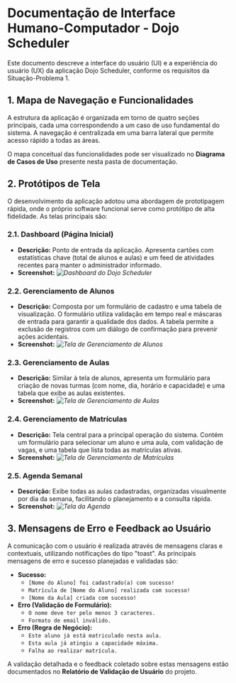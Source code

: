 # Documentação de Interface Humano-Computador - Dojo Scheduler

Este documento descreve a interface do usuário (UI) e a experiência do usuário (UX) da aplicação Dojo Scheduler, conforme os requisitos da Situação-Problema 1.

## 1. Mapa de Navegação e Funcionalidades

A estrutura da aplicação é organizada em torno de quatro seções principais, cada uma correspondendo a um caso de uso fundamental do sistema. A navegação é centralizada em uma barra lateral que permite acesso rápido a todas as áreas.

O mapa conceitual das funcionalidades pode ser visualizado no **Diagrama de Casos de Uso** presente nesta pasta de documentação.

## 2. Protótipos de Tela 

O desenvolvimento da aplicação adotou uma abordagem de prototipagem rápida, onde o próprio software funcional serve como protótipo de alta fidelidade. As telas principais são:

### 2.1. Dashboard (Página Inicial)
- **Descrição:** Ponto de entrada da aplicação. Apresenta cartões com estatísticas chave (total de alunos e aulas) e um feed de atividades recentes para manter o administrador informado.
- **Screenshot:**
  *![Dashboard do Dojo Scheduler](https://private-user-images.githubusercontent.com/102271783/501293408-49bdf3c2-1b0c-4854-ab5c-75eafa9f2706.png?jwt=eyJ0eXAiOiJKV1QiLCJhbGciOiJIUzI1NiJ9.eyJpc3MiOiJnaXRodWIuY29tIiwiYXVkIjoicmF3LmdpdGh1YnVzZXJjb250ZW50LmNvbSIsImtleSI6ImtleTUiLCJleHAiOjE3NjEwMjYyNTksIm5iZiI6MTc2MTAyNTk1OSwicGF0aCI6Ii8xMDIyNzE3ODMvNTAxMjkzNDA4LTQ5YmRmM2MyLTFiMGMtNDg1NC1hYjVjLTc1ZWFmYTlmMjcwNi5wbmc_WC1BbXotQWxnb3JpdGhtPUFXUzQtSE1BQy1TSEEyNTYmWC1BbXotQ3JlZGVudGlhbD1BS0lBVkNPRFlMU0E1M1BRSzRaQSUyRjIwMjUxMDIxJTJGdXMtZWFzdC0xJTJGczMlMkZhd3M0X3JlcXVlc3QmWC1BbXotRGF0ZT0yMDI1MTAyMVQwNTUyMzlaJlgtQW16LUV4cGlyZXM9MzAwJlgtQW16LVNpZ25hdHVyZT1kMThhMTBjYjgxNGI4M2QyYTkxY2M4MjYyOWQzNWRhNmMzM2Y0M2UxZTZhMmIxZGZlNTc0Yzc0OGM1Zjg2ZDc2JlgtQW16LVNpZ25lZEhlYWRlcnM9aG9zdCJ9.lPDPCv3bvpiV0h-lLjoYpgB2ER9elI-Gh4ptyP_ZDN0)*

### 2.2. Gerenciamento de Alunos
- **Descrição:** Composta por um formulário de cadastro e uma tabela de visualização. O formulário utiliza validação em tempo real e máscaras de entrada para garantir a qualidade dos dados. A tabela permite a exclusão de registros com um diálogo de confirmação para prevenir ações acidentais.
- **Screenshot:**
  *![Tela de Gerenciamento de Alunos](https://i.imgur.com/71b45xJ.png)*

### 2.3. Gerenciamento de Aulas
- **Descrição:** Similar à tela de alunos, apresenta um formulário para criação de novas turmas (com nome, dia, horário e capacidade) e uma tabela que exibe as aulas existentes.
- **Screenshot:**
  *![Tela de Gerenciamento de Aulas](https://private-user-images.githubusercontent.com/102271783/501293457-18e092d2-ebb2-4922-8929-997c7fdb359b.png?jwt=eyJ0eXAiOiJKV1QiLCJhbGciOiJIUzI1NiJ9.eyJpc3MiOiJnaXRodWIuY29tIiwiYXVkIjoicmF3LmdpdGh1YnVzZXJjb250ZW50LmNvbSIsImtleSI6ImtleTUiLCJleHAiOjE3NjEwMjYyNTksIm5iZiI6MTc2MTAyNTk1OSwicGF0aCI6Ii8xMDIyNzE3ODMvNTAxMjkzNDU3LTE4ZTA5MmQyLWViYjItNDkyMi04OTI5LTk5N2M3ZmRiMzU5Yi5wbmc_WC1BbXotQWxnb3JpdGhtPUFXUzQtSE1BQy1TSEEyNTYmWC1BbXotQ3JlZGVudGlhbD1BS0lBVkNPRFlMU0E1M1BRSzRaQSUyRjIwMjUxMDIxJTJGdXMtZWFzdC0xJTJGczMlMkZhd3M0X3JlcXVlc3QmWC1BbXotRGF0ZT0yMDI1MTAyMVQwNTUyMzlaJlgtQW16LUV4cGlyZXM9MzAwJlgtQW16LVNpZ25hdHVyZT0zMTlhNjI5MjRhMzA0Nzc2NjQyYjFmYzcyMzlhOGVjMDYwYjhiMGRkMmQ3YzU4OTg1ZTVkY2JhZTQ5YWRlZDZhJlgtQW16LVNpZ25lZEhlYWRlcnM9aG9zdCJ9.sJ19DlCGscxrN6iSpbioYtE991c3fyB8yBBnMJ5nW-E)*

### 2.4. Gerenciamento de Matrículas
- **Descrição:** Tela central para a principal operação do sistema. Contém um formulário para selecionar um aluno e uma aula, com validação de vagas, e uma tabela que lista todas as matrículas ativas.
- **Screenshot:**
  *![Tela de Gerenciamento de Matrículas](https://i.imgur.com/sdkjTOL.png)*

### 2.5. Agenda Semanal
- **Descrição:** Exibe todas as aulas cadastradas, organizadas visualmente por dia da semana, facilitando o planejamento e a consulta rápida.
- **Screenshot:**
  *![Tela da Agenda](https://private-user-images.githubusercontent.com/102271783/501293479-a9e5ef97-1ac3-42b2-ae4e-2a0902002ae7.png?jwt=eyJ0eXAiOiJKV1QiLCJhbGciOiJIUzI1NiJ9.eyJpc3MiOiJnaXRodWIuY29tIiwiYXVkIjoicmF3LmdpdGh1YnVzZXJjb250ZW50LmNvbSIsImtleSI6ImtleTUiLCJleHAiOjE3NjEwMjYyNTksIm5iZiI6MTc2MTAyNTk1OSwicGF0aCI6Ii8xMDIyNzE3ODMvNTAxMjkzNDc5LWE5ZTVlZjk3LTFhYzMtNDJiMi1hZTRlLTJhMDkwMjAwMmFlNy5wbmc_WC1BbXotQWxnb3JpdGhtPUFXUzQtSE1BQy1TSEEyNTYmWC1BbXotQ3JlZGVudGlhbD1BS0lBVkNPRFlMU0E1M1BRSzRaQSUyRjIwMjUxMDIxJTJGdXMtZWFzdC0xJTJGczMlMkZhd3M0X3JlcXVlc3QmWC1BbXotRGF0ZT0yMDI1MTAyMVQwNTUyMzlaJlgtQW16LUV4cGlyZXM9MzAwJlgtQW16LVNpZ25hdHVyZT00MjViNzA3ZWExYzUzNzc2Nzg0NmZlMTAzMjczYzEzNWJhMTY2MWRjY2ZmNmU4MThmYjA1NTY5N2RkMmIwY2JmJlgtQW16LVNpZ25lZEhlYWRlcnM9aG9zdCJ9.Onuvf0SCY50GLBbN8rOjv-Kmxkw7BY9PtRQaIKFwYZU)*

## 3. Mensagens de Erro e Feedback ao Usuário

A comunicação com o usuário é realizada através de mensagens claras e contextuais, utilizando notificações do tipo "toast". As principais mensagens de erro e sucesso planejadas e validadas são:

- **Sucesso:**
  - `[Nome do Aluno] foi cadastrado(a) com sucesso!`
  - `Matrícula de [Nome do Aluno] realizada com sucesso!`
  - `[Nome da Aula] criada com sucesso!`
- **Erro (Validação de Formulário):**
  - `O nome deve ter pelo menos 3 caracteres.`
  - `Formato de email inválido.`
- **Erro (Regra de Negócio):**
  - `Este aluno já está matriculado nesta aula.`
  - `Esta aula já atingiu a capacidade máxima.`
  - `Falha ao realizar matrícula.`

A validação detalhada e o feedback coletado sobre estas mensagens estão documentados no **Relatório de Validação de Usuário** do projeto.